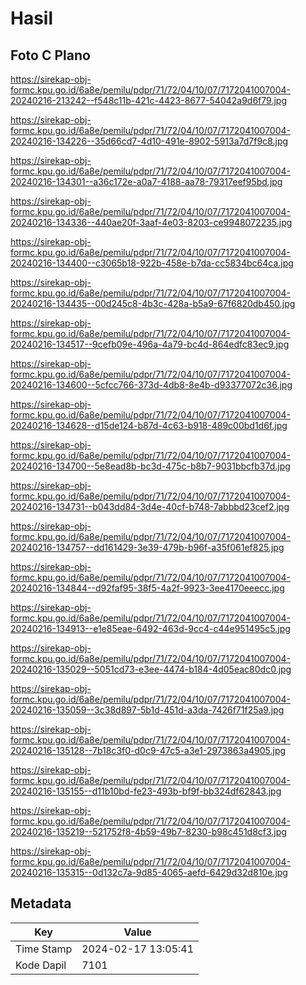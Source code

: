 # Hasil

## Foto C Plano

https://sirekap-obj-formc.kpu.go.id/6a8e/pemilu/pdpr/71/72/04/10/07/7172041007004-20240216-213242--f548c11b-421c-4423-8677-54042a9d6f79.jpg

https://sirekap-obj-formc.kpu.go.id/6a8e/pemilu/pdpr/71/72/04/10/07/7172041007004-20240216-134226--35d66cd7-4d10-491e-8902-5913a7d7f9c8.jpg

https://sirekap-obj-formc.kpu.go.id/6a8e/pemilu/pdpr/71/72/04/10/07/7172041007004-20240216-134301--a36c172e-a0a7-4188-aa78-79317eef95bd.jpg

https://sirekap-obj-formc.kpu.go.id/6a8e/pemilu/pdpr/71/72/04/10/07/7172041007004-20240216-134336--440ae20f-3aaf-4e03-8203-ce9948072235.jpg

https://sirekap-obj-formc.kpu.go.id/6a8e/pemilu/pdpr/71/72/04/10/07/7172041007004-20240216-134400--c3065b18-922b-458e-b7da-cc5834bc64ca.jpg

https://sirekap-obj-formc.kpu.go.id/6a8e/pemilu/pdpr/71/72/04/10/07/7172041007004-20240216-134435--00d245c8-4b3c-428a-b5a9-67f6820db450.jpg

https://sirekap-obj-formc.kpu.go.id/6a8e/pemilu/pdpr/71/72/04/10/07/7172041007004-20240216-134517--9cefb09e-496a-4a79-bc4d-864edfc83ec9.jpg

https://sirekap-obj-formc.kpu.go.id/6a8e/pemilu/pdpr/71/72/04/10/07/7172041007004-20240216-134600--5cfcc766-373d-4db8-8e4b-d93377072c36.jpg

https://sirekap-obj-formc.kpu.go.id/6a8e/pemilu/pdpr/71/72/04/10/07/7172041007004-20240216-134628--d15de124-b87d-4c63-b918-489c00bd1d6f.jpg

https://sirekap-obj-formc.kpu.go.id/6a8e/pemilu/pdpr/71/72/04/10/07/7172041007004-20240216-134700--5e8ead8b-bc3d-475c-b8b7-9031bbcfb37d.jpg

https://sirekap-obj-formc.kpu.go.id/6a8e/pemilu/pdpr/71/72/04/10/07/7172041007004-20240216-134731--b043dd84-3d4e-40cf-b748-7abbbd23cef2.jpg

https://sirekap-obj-formc.kpu.go.id/6a8e/pemilu/pdpr/71/72/04/10/07/7172041007004-20240216-134757--dd161429-3e39-479b-b96f-a35f061ef825.jpg

https://sirekap-obj-formc.kpu.go.id/6a8e/pemilu/pdpr/71/72/04/10/07/7172041007004-20240216-134844--d92faf95-38f5-4a2f-9923-3ee4170eeecc.jpg

https://sirekap-obj-formc.kpu.go.id/6a8e/pemilu/pdpr/71/72/04/10/07/7172041007004-20240216-134913--e1e85eae-6492-463d-9cc4-c44e951495c5.jpg

https://sirekap-obj-formc.kpu.go.id/6a8e/pemilu/pdpr/71/72/04/10/07/7172041007004-20240216-135029--5051cd73-e3ee-4474-b184-4d05eac80dc0.jpg

https://sirekap-obj-formc.kpu.go.id/6a8e/pemilu/pdpr/71/72/04/10/07/7172041007004-20240216-135059--3c38d897-5b1d-451d-a3da-7426f71f25a9.jpg

https://sirekap-obj-formc.kpu.go.id/6a8e/pemilu/pdpr/71/72/04/10/07/7172041007004-20240216-135128--7b18c3f0-d0c9-47c5-a3e1-2973863a4905.jpg

https://sirekap-obj-formc.kpu.go.id/6a8e/pemilu/pdpr/71/72/04/10/07/7172041007004-20240216-135155--d11b10bd-fe23-493b-bf9f-bb324df62843.jpg

https://sirekap-obj-formc.kpu.go.id/6a8e/pemilu/pdpr/71/72/04/10/07/7172041007004-20240216-135219--521752f8-4b59-49b7-8230-b98c451d8cf3.jpg

https://sirekap-obj-formc.kpu.go.id/6a8e/pemilu/pdpr/71/72/04/10/07/7172041007004-20240216-135315--0d132c7a-9d85-4065-aefd-6429d32d810e.jpg


## Metadata

| Key        | Value               |
| ---------- | ------------------- |
| Time Stamp | 2024-02-17 13:05:41 |
| Kode Dapil | 7101                |



